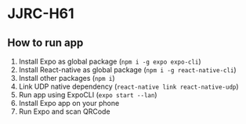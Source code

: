 # JJRC-H61

## How to run app

1. Install Expo as global package (`npm i -g expo expo-cli`)
2. Install React-native as global package (`npm i -g react-native-cli`)
3. Install other packages (`npm i`)
4. Link UDP native dependency (`react-native link react-native-udp`)
5. Run app using ExpoCLI (`expo start --lan`)
6. Install Expo app on your phone
7. Run Expo and scan QRCode
